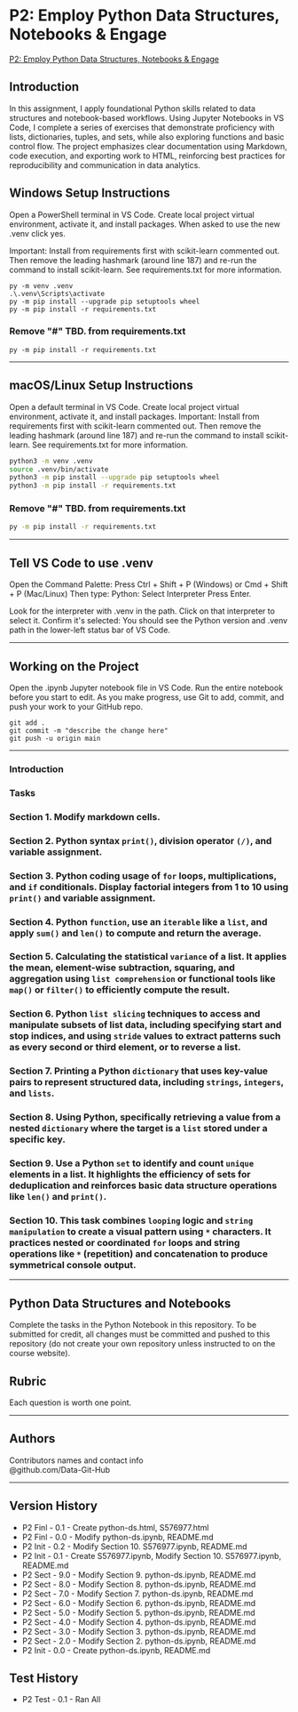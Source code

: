 # P2: Employ Python Data Structures, Notebooks & Engage

[P2: Employ Python Data Structures, Notebooks & Engage](https://github.com/Data-Git-Hub/python-ds)

## Introduction
In this assignment, I apply foundational Python skills related to data structures and notebook-based workflows. Using Jupyter Notebooks in VS Code, I complete a series of exercises that demonstrate proficiency with lists, dictionaries, tuples, and sets, while also exploring functions and basic control flow. The project emphasizes clear documentation using Markdown, code execution, and exporting work to HTML, reinforcing best practices for reproducibility and communication in data analytics. <br>

## Windows Setup Instructions

Open a PowerShell terminal in VS Code. 
Create local project virtual environment, activate it, and install packages. 
When asked to use the new .venv click yes. 

Important: Install from requirements first with scikit-learn commented out. 
Then remove the leading hashmark (around line 187) and re-run the command to install scikit-learn.
See requirements.txt for more information. 


```shell
py -m venv .venv
.\.venv\Scripts\activate
py -m pip install --upgrade pip setuptools wheel
py -m pip install -r requirements.txt
```
### Remove "#" TBD. from requirements.txt

```shell
py -m pip install -r requirements.txt
```

---

## macOS/Linux Setup Instructions

Open a default terminal in VS Code. 
Create local project virtual environment, activate it, and install packages. 
Important: Install from requirements first with scikit-learn commented out. 
Then remove the leading hashmark (around line 187) and re-run the command to install scikit-learn.
See requirements.txt for more information. 

```zsh
python3 -m venv .venv
source .venv/bin/activate
python3 -m pip install --upgrade pip setuptools wheel
python3 -m pip install -r requirements.txt
```

### Remove "#" TBD. from requirements.txt

```zsh
py -m pip install -r requirements.txt
```

---

## Tell VS Code to use .venv

Open the Command Palette: Press Ctrl + Shift + P (Windows) or Cmd + Shift + P (Mac/Linux)
Then type: Python: Select Interpreter
Press Enter.

Look for the interpreter with .venv in the path.
Click on that interpreter to select it.
Confirm it's selected: You should see the Python version and .venv path in the lower-left status bar of VS Code.

---

## Working on the Project

Open the .ipynb Jupyter notebook file in VS Code. 
Run the entire notebook before you start to edit. 
As you make progress, use Git to add, commit, and push your work to your GitHub repo.

```shell
git add .
git commit -m "describe the change here"
git push -u origin main
```

---

### Introduction

### Tasks

### Section 1. Modify markdown cells.

### Section 2. Python syntax `print()`, division operator `(/)`, and variable assignment. 

### Section 3. Python coding usage of `for` loops, multiplications, and `if` conditionals. Display factorial integers from 1 to 10 using `print()` and variable assignment.

### Section 4. Python `function`, use an `iterable` like a `list`, and apply `sum()` and `len()` to compute and return the average.

### Section 5. Calculating the statistical `variance` of a list. It applies the mean, element-wise subtraction, squaring, and aggregation using `list comprehension` or functional tools like `map()` or `filter()` to efficiently compute the result.

### Section 6. Python `list slicing` techniques to access and manipulate subsets of list data, including specifying start and stop indices, and using `stride` values to extract patterns such as every second or third element, or to reverse a list.

### Section 7. Printing a Python `dictionary` that uses key-value pairs to represent structured data, including `strings`, `integers`, and `lists`.

### Section 8. Using Python, specifically retrieving a value from a nested `dictionary` where the target is a `list` stored under a specific key.

### Section 9. Use a Python `set` to identify and count `unique` elements in a list. It highlights the efficiency of sets for deduplication and reinforces basic data structure operations like `len()` and `print()`.

### Section 10. This task combines `looping` logic and `string manipulation` to create a visual pattern using `*` characters. It practices nested or coordinated `for` loops and string operations like `*` (repetition) and concatenation to produce symmetrical console output.

---

## Python Data Structures and Notebooks

Complete the tasks in the Python Notebook in this repository.
To be submitted for credit, all changes must be committed and pushed to this repository (do not create your own repository unless instructed to on the course website).

## Rubric

Each question is worth one point.

---

## Authors

Contributors names and contact info <br>
@github.com/Data-Git-Hub <br>

---

## Version History
- P2 Finl - 0.1 - Create python-ds.html, S576977.html
- P2 Finl - 0.0 - Modify python-ds.ipynb, README.md
- P2 Init - 0.2 - Modify Section 10. S576977.ipynb, README.md
- P2 Init - 0.1 - Create S576977.ipynb, Modify Section 10. S576977.ipynb, README.md
- P2 Sect - 9.0 - Modify Section 9. python-ds.ipynb, README.md
- P2 Sect - 8.0 - Modify Section 8. python-ds.ipynb, README.md
- P2 Sect - 7.0 - Modify Section 7. python-ds.ipynb, README.md
- P2 Sect - 6.0 - Modify Section 6. python-ds.ipynb, README.md 
- P2 Sect - 5.0 - Modify Section 5. python-ds.ipynb, README.md 
- P2 Sect - 4.0 - Modify Section 4. python-ds.ipynb, README.md
- P2 Sect - 3.0 - Modify Section 3. python-ds.ipynb, README.md
- P2 Sect - 2.0 - Modify Section 2. python-ds.ipynb, README.md
- P2 Init - 0.0 - Create python-ds.ipynb, README.md 
## Test History 
- P2 Test - 0.1 - Ran All